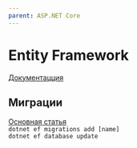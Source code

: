 ```yaml
---
parent: ASP.NET Core
---
```


# Entity Framework

[Документацция](https://docs.efproject.net/en/latest/)

## Миграции

[Основная статья](https://docs.efproject.net/en/latest/cli/dotnet.html)  
`dotnet ef migrations add [name]`  
`dotnet ef database update`

